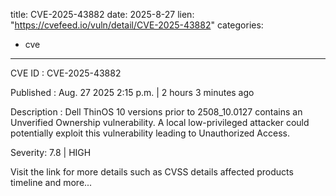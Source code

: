  
title: CVE-2025-43882
date: 2025-8-27
lien: "https://cvefeed.io/vuln/detail/CVE-2025-43882"
categories:
  - cve
---

CVE ID : CVE-2025-43882

Published :  Aug. 27
2025
2:15 p.m. | 2 hours
3 minutes ago

Description : Dell ThinOS 10
versions prior to 2508_10.0127
contains an Unverified Ownership vulnerability. A local low-privileged attacker could potentially exploit this vulnerability leading to Unauthorized Access.

Severity: 7.8 | HIGH

Visit the link for more details
such as CVSS details
affected products
timeline
and more...
